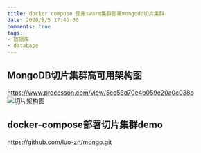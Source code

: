 ```yaml
---
title: docker compose 使用swarm集群部署mongodb切片集群
date: 2020/8/5 17:40:00
comments: true
tags:
- 数据库
- database
---
```



## MongoDB切片集群高可用架构图

<https://www.processon.com/view/5cc56d70e4b059e20a0c038b>
![切片架构图](imgs/shard.jpg "切片架构图")

## docker-compose部署切片集群demo

<https://github.com/luo-zn/mongo.git>